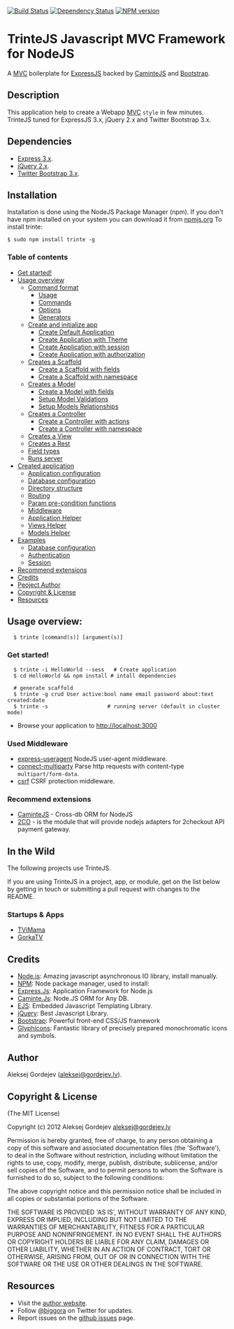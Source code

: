 [![Build Status](https://travis-ci.org/biggora/trinte.png?branch=master)](https://travis-ci.org/biggora/trinte)
[![Dependency Status](https://gemnasium.com/biggora/trinte.png)](https://gemnasium.com/biggora/trinte)
[![NPM version](https://badge.fury.io/js/trinte.png)](http://badge.fury.io/js/trinte)
# TrinteJS Javascript MVC Framework for NodeJS

A [MVC](http://en.wikipedia.org/wiki/Model%E2%80%93view%E2%80%93controller) boilerplate for [ExpressJS](http://expressjs.com/) backed by [CaminteJS](http://camintejs.com/) and [Bootstrap](http://twitter.github.com/bootstrap/index.html).

## Description

This application help to create a Webapp [MVC](http://en.wikipedia.org/wiki/Model%E2%80%93view%E2%80%93controller) `style` in few minutes. TrinteJS tuned for ExpressJS 3.x, jQuery 2.x and Twitter Bootstrap 3.x.

## Dependencies

- [Express 3.x](http://expressjs.com/).
- [jQuery 2.x](http://jquery.com/).
- [Twitter Bootstrap 3.x](http://getbootstrap.com/).

## Installation
Installation is done using the NodeJS Package Manager (npm). If you don't have npm installed on your system you can download it from [npmjs.org](http://npmjs.org/)
To install trinte:

    $ sudo npm install trinte -g

### Table of contents
* [Get started!](#create-app)
* [Usage overview](https://github.com/biggora/trinte/wiki/Command-format)
  * [Command format](https://github.com/biggora/trinte/wiki/Command-format)
    * [Usage](https://github.com/biggora/trinte/wiki/Command-format#usage)
    * [Commands](https://github.com/biggora/trinte/wiki/Command-format#commands)
    * [Options](https://github.com/biggora/trinte/wiki/Command-format#options)
    * [Generators](https://github.com/biggora/trinte/wiki/Command-format#generators)
  * [Create and initialize app](https://github.com/biggora/trinte/wiki/Create-App)
    * [Create Default Application](https://github.com/biggora/trinte/wiki/Create-app#create-default-application)
    * [Create Application with Theme](https://github.com/biggora/trinte/wiki/Create-app#create-application-with-theme)
    * [Create Application with session](https://github.com/biggora/trinte/wiki/Create-app#create-application-with-session)
    * [Create Application with authorization](https://github.com/biggora/trinte/wiki/Create-app#create-application-with-authorization)
  * [Creates a Scaffold](https://github.com/biggora/trinte/wiki/Create-a-Scaffold)
    * [Create a Scaffold with fields](https://github.com/biggora/trinte/wiki/Create-a-Scaffold#fields-scaffold)
    * [Create a Scaffold with namespace](https://github.com/biggora/trinte/wiki/Create-a-Scaffold#namespace-scaffold)
  * [Creates a Model](https://github.com/biggora/trinte/wiki/Create-a-Model)
    * [Create a Model with fields](https://github.com/biggora/trinte/wiki/Create-a-Model#fields-model)
    * [Setup Model Validations](https://github.com/biggora/trinte/wiki/Create-a-Model#field-validation)
    * [Setup Models Relationships](https://github.com/biggora/trinte/wiki/Create-a-Model#field-relationships)
  * [Creates a Controller](https://github.com/biggora/trinte/wiki/Create-a-controller)
    * [Create a Controller with actions](https://github.com/biggora/trinte/wiki/Create-a-controller#actions-controller)
    * [Create a Controller with namespace](https://github.com/biggora/trinte/wiki/Create-a-controller#namespace-controller)
  * [Creates a View](https://github.com/biggora/trinte/wiki/Create-a-View)
  * [Creates a Rest](https://github.com/biggora/trinte/wiki/Create-a-Rest)
  * [Field types](https://github.com/biggora/trinte/wiki/Create-a-Model#field-types)
  * [Runs server](https://github.com/biggora/trinte/wiki/Runs-Server)
* [Created application](https://github.com/biggora/trinte/wiki/Application-configuration)
  * [Application configuration](https://github.com/biggora/trinte/wiki/Application-configuration)
  * [Database configuration](https://github.com/biggora/trinte/wiki/Application-configuration#database-configuration)
  * [Directory structure](https://github.com/biggora/trinte/wiki/Directory-Structure)
  * [Routing](https://github.com/biggora/trinte/wiki/Routes)
  * [Param pre-condition functions](https://github.com/biggora/trinte/wiki/Routes#params)
  * [Middleware](https://github.com/biggora/trinte/wiki/Middleware)
  * [Application Helper](https://github.com/biggora/trinte/wiki/Helpers)
  * [Views Helper](https://github.com/biggora/trinte/wiki/Helpers#views-helper)
  * [Models Helper](https://github.com/biggora/trinte/wiki/Helpers#models-helper)
* [Examples](https://github.com/biggora/trinte/wiki/Examples)
  * [Database configuration](https://github.com/biggora/trinte/wiki/Examples#database-configuration)
  * [Authentication](https://github.com/biggora/trinte/wiki/Examples#authentication)
  * [Session](https://github.com/biggora/trinte/wiki/Examples#session)
* [Recommend extensions](https://github.com/biggora/trinte/wiki/Recommend-Extensions)
* [Credits](#credits)
* [Peoject Author](#author)
* [Copyright & License](https://github.com/biggora/trinte/wiki/License)
* [Resources](https://github.com/biggora/trinte/wiki/Resources)

<a name="usage"></a>
## Usage overview:

      $ trinte [command(s)] [argument(s)]

<a name="start"></a>
<a name="create-app"></a>
### Get started!

      $ trinte -i HelloWorld --sess   # Create application
      $ cd HelloWorld && npm install # intall dependencies

      # generate scaffold
      $ trinte -g crud User active:bool name email password about:text created:date
      $ trinte -s                   # running server (default in cluster mode)

  - Browse your application to [http://localhost:3000](http://localhost:3000)


<a name="middleware"></a>
### Used Middleware

- [express-useragent](https://github.com/biggora/express-useragent) NodeJS user-agent middleware.
- [connect-multiparty](https://github.com/andrewrk/connect-multiparty) Parse http requests with content-type `multipart/form-data`.
- [csrf](http://www.senchalabs.org/connect/csrf.html) CSRF protection middleware.

<a name="recommend"></a>
### Recommend extensions

- [CaminteJS](http://www.camintejs.com/) - Cross-db ORM for NodeJS
- [2CO](https://github.com/biggora/2co) - is the module that will provide nodejs adapters for 2checkout API payment gateway.

<a name="in-the-wild"></a>
## In the Wild

The following projects use TrinteJS.

If you are using TrinteJS in a project, app, or module, get on the list below
by getting in touch or submitting a pull request with changes to the README.

<a name="startups-and-apps"></a>
### Startups & Apps

- [TViMama](http://tvimama.com/)
- [GorkaTV](https://gorkatv.com/)

<a name="credits"></a>
## Credits

- [Node.js](http://nodejs.org/): Amazing javascript asynchronous IO library, install manually.
- [NPM](http://npmjs.org/): Node package manager, used to install:
- [Express.Js](http://expressjs.com/): Application Framework for Node.js
- [Caminte.Js](http://camintejs.com/): Node.JS ORM for Any DB.
- [EJS](http://embeddedjs.com/): Embedded Javascript Templating Library.
- [jQuery](http://jquery.com/): Best Javascript Library.
- [Bootstrap](http://twitter.github.com/bootstrap/index.html): Powerful front-end CSS/JS framework
- [Glyphicons](http://glyphicons.com/): Fantastic library of precisely prepared monochromatic icons and symbols.

<a name="author"></a>
## Author

Aleksej Gordejev (aleksej@gordejev.lv).

<a name="license"></a>
## Copyright & License

(The MIT License)

Copyright (c) 2012 Aleksej Gordejev <aleksej@gordejev.lv>

Permission is hereby granted, free of charge, to any person obtaining
a copy of this software and associated documentation files (the
'Software'), to deal in the Software without restriction, including
without limitation the rights to use, copy, modify, merge, publish,
distribute, sublicense, and/or sell copies of the Software, and to
permit persons to whom the Software is furnished to do so, subject to
the following conditions:

The above copyright notice and this permission notice shall be
included in all copies or substantial portions of the Software.

THE SOFTWARE IS PROVIDED 'AS IS', WITHOUT WARRANTY OF ANY KIND,
EXPRESS OR IMPLIED, INCLUDING BUT NOT LIMITED TO THE WARRANTIES OF
MERCHANTABILITY, FITNESS FOR A PARTICULAR PURPOSE AND NONINFRINGEMENT.
IN NO EVENT SHALL THE AUTHORS OR COPYRIGHT HOLDERS BE LIABLE FOR ANY
CLAIM, DAMAGES OR OTHER LIABILITY, WHETHER IN AN ACTION OF CONTRACT,
TORT OR OTHERWISE, ARISING FROM, OUT OF OR IN CONNECTION WITH THE
SOFTWARE OR THE USE OR OTHER DEALINGS IN THE SOFTWARE.

<a name="resources"></a>
## Resources

- Visit the [author website](http://www.gordejev.lv).
- Follow [@biggora](https://twitter.com/#!/biggora) on Twitter for updates.
- Report issues on the [github issues](https://github.com/biggora/trinte/issues) page.

